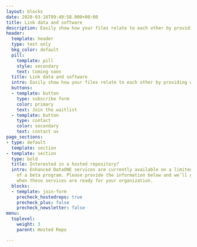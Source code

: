 ```yaml
---
layout: blocks
date: 2020-03-16T09:49:58.000+00:00
title: Link data and software
description: Easily show how your files relate to each other by providing well-described provenance workflows.
header:
  template: header
  type: text only
  bkg_color: default
  pill:
    template: pill
    style: secondary
    text: Coming soon
  title: Link data and software
  intro: Easily show how your files relate to each other by providing well-described provenance workflows.
  buttons:
  - template: button
    type: subscribe form
    color: primary
    text: Join the waitlist
  - template: button
    type: contact
    color: secondary
    text: contact us
page_sections:
- type: default
  template: section
- template: section
  type: bold
  title: Interested in a hosted repository?
  intro: Enhanced DataONE services are currently available on a limited basis as part
    of a beta program. Please provide the information below and we’ll get in touch
    when these services are ready for your organization.
  blocks:
  - template: join-form
    precheck_hostedrepo: true
    precheck_plus: false
    precheck_newsletter: false
menu:
  toplevel:
    weight: 3
    parent: Hosted Repo

---
```

